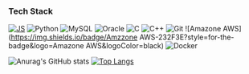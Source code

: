### Tech Stack

<!--
**yeschan119/yeschan119** is a ✨ _special_ ✨ repository because its `README.md` (this file) appears on your GitHub profile.

Here are some ideas to get you started:

- 🔭 I’m currently working on ...
- 🌱 I’m currently learning ...
- 👯 I’m looking to collaborate on ...
- 🤔 I’m looking for help with ...
- 💬 Ask me about ...
- 📫 How to reach me: ...
- 😄 Pronouns: ...
- ⚡ Fun fact: ...
-->
[![JS](https://img.shields.io/badge/JavaScript-F7DF1E?style=for-the-badge&logo=JavaScript&logoColor=black)](github.com/Joowon0220/TODO-List)
![Python](https://img.shields.io/badge/Python-white?style=for-the-badge&logo=Python&logoColor=3776AB)
![MySQL](https://img.shields.io/badge/MySQL-4479A1?style=for-the-badge&logo=MySQL&logoColor=white)
![Oracle](https://img.shields.io/badge/Oracle-F80000?style=for-the-badge&logo=Oracle&logoColor=white)
![C](https://img.shields.io/badge/-00AEF0?style=for-the-badge&logo=C&logoColor=white)
![C++](https://img.shields.io/badge/C++-00599C?style=for-the-badge&logo=C++&logoColor=white)
![Git](https://img.shields.io/badge/Git-white?style=for-the-badge&logo=Git&logoColor=black)
![Amazone AWS](https://img.shields.io/badge/Amzzone AWS-232F3E?style=for-the-badge&logo=Amazone AWS&logoColor=black)
![Docker](https://img.shields.io/badge/Docker-4285F4?style=for-the-badge&logo=Docker&logoColor=white)
<br/>

![Anurag's GitHub stats](https://github-readme-stats.vercel.app/api?username=yeschan119&show_icons=true&theme=radical)
[![Top Langs](https://github-readme-stats.vercel.app/api/top-langs/?username=yeschan119)](https://github.com/anuraghazra/github-readme-stats)
